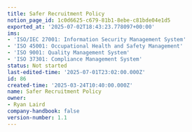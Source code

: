 ```yaml
---
title: Safer Recruitment Policy
notion_page_id: 1c0d6625-c679-81b1-8ebe-c81bde04e1d5
exported_at: '2025-07-02T18:43:23.778097+00:00'
ims:
- 'ISO/IEC 27001: Information Security Management System'
- 'ISO 45001: Occupational Health and Safety Management'
- 'ISO 9001: Quality Management System'
- 'ISO 37301: Compliance Management System'
status: Not started
last-edited-time: '2025-07-01T23:02:00.000Z'
id: 86
created-time: '2025-03-24T10:40:00.000Z'
name: Safer Recruitment Policy
owner:
- Ryan Laird
company-handbook: false
version-number: 1.1
---
```


<!-- Unsupported block type: unsupported -->